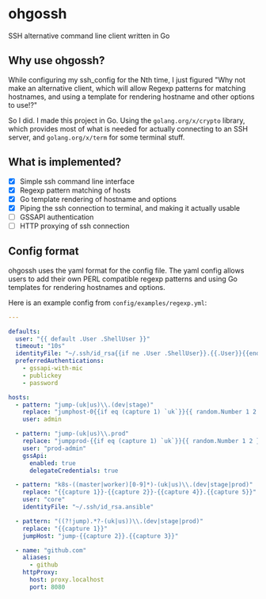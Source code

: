 # ohgossh

SSH alternative command line client written in Go

## Why use ohgossh?

While configuring my ssh_config for the Nth time, I just figured
"Why not make an alternative client, which will allow Regexp patterns
for matching hostnames, and using a template for rendering hostname and
other options to use!?"

So I did. I made this project in Go. Using the `golang.org/x/crypto`
library, which provides most of what is needed for actually connecting
to an SSH server, and `golang.org/x/term` for some terminal stuff.

## What is implemented?

- [x] Simple ssh command line interface
- [x] Regexp pattern matching of hosts
- [x] Go template rendering of hostname and options
- [x] Piping the ssh connection to terminal, and making it actually usable
- [ ] GSSAPI authentication
- [ ] HTTP proxying of ssh connection

## Config format

ohgossh uses the yaml format for the config file. The yaml config allows
users to add their own PERL compatible regexp patterns and using Go templates
for rendering hostnames and options.

Here is an example config from `config/examples/regexp.yml`:

```yaml
---

defaults:
  user: "{{ default .User .ShellUser }}"
  timeout: "10s"
  identityFile: "~/.ssh/id_rsa{{if ne .User .ShellUser}}.{{.User}}{{end}}"
  preferredAuthentications:
    - gssapi-with-mic
    - publickey
    - password

hosts:
  - pattern: "jump-(uk|us)\\.(dev|stage)"
    replace: "jumphost-0{{if eq (capture 1) `uk`}}{{ random.Number 1 2 }}{{else}}{{ random.Number 3 4 }}{{end}}.{{capture 2}}.example.domain"
    user: admin

  - pattern: "jump-(uk|us)\\.prod"
    replace: "jumpprod-{{if eq (capture 1) `uk`}}{{ random.Number 1 2 }}{{else}}{{ random.Number 3 4 }}{{end}}.example.domain"
    user: "prod-admin"
    gssApi:
      enabled: true
      delegateCredentials: true

  - pattern: "k8s-((master|worker)[0-9]*)-(uk|us)\\.(dev|stage|prod)"
    replace: "{{capture 1}}-{{capture 2}}-{{capture 4}}.{{capture 5}}"
    user: "core"
    identityFile: "~/.ssh/id_rsa.ansible"

  - pattern: "((?!jump).*?-(uk|us))\\.(dev|stage|prod)"
    replace: "{{capture 1}}"
    jumpHost: "jump-{{capture 2}}.{{capture 3}}"

  - name: "github.com"
    aliases:
      - github
    httpProxy:
      host: proxy.localhost
      port: 8080
```
